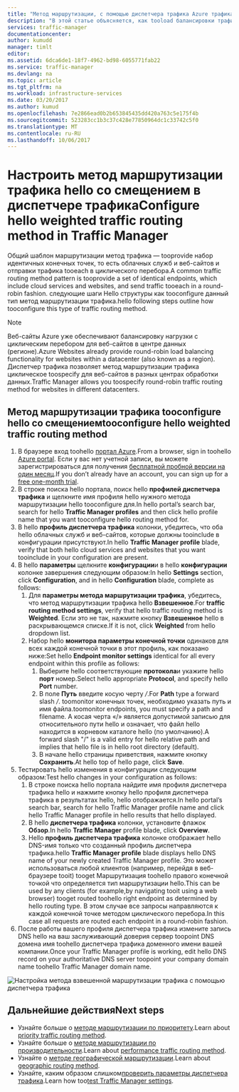 ```yaml
---
title: "Метод маршрутизации, с помощью диспетчера трафика Azure трафика aaaConfigure Взвешенное циклического | Документы Microsoft"
description: "В этой статье объясняется, как tooload балансировки трафика, циклический перебор в диспетчере трафика"
services: traffic-manager
documentationcenter: 
author: kumudd
manager: timlt
editor: 
ms.assetid: 6dca6de1-18f7-4962-bd98-6055771fab22
ms.service: traffic-manager
ms.devlang: na
ms.topic: article
ms.tgt_pltfrm: na
ms.workload: infrastructure-services
ms.date: 03/20/2017
ms.author: kumud
ms.openlocfilehash: 7e2866ead0b2b653845435dd420a763c5e175f4b
ms.sourcegitcommit: 523283cc1b3c37c428e77850964dc1c33742c5f0
ms.translationtype: MT
ms.contentlocale: ru-RU
ms.lasthandoff: 10/06/2017
---
```

# <a name="configure-hello-weighted-traffic-routing-method-in-traffic-manager"></a><span data-ttu-id="d712a-103">Настроить метод маршрутизации трафика hello со смещением в диспетчере трафика</span><span class="sxs-lookup"><span data-stu-id="d712a-103">Configure hello weighted traffic routing method in Traffic Manager</span></span>

<span data-ttu-id="d712a-104">Общий шаблон маршрутизации метод трафика — tooprovide набор идентичных конечных точек, то есть облачных служб и веб-сайтов и отправки трафика tooeach в циклического перебора.</span><span class="sxs-lookup"><span data-stu-id="d712a-104">A common traffic routing method pattern is tooprovide a set of identical endpoints, which include cloud services and websites, and send traffic tooeach in a round-robin fashion.</span></span> <span data-ttu-id="d712a-105">следующие шаги Hello структуры как tooconfigure данный тип метод маршрутизации трафика.</span><span class="sxs-lookup"><span data-stu-id="d712a-105">hello following steps outline how tooconfigure this type of traffic routing method.</span></span>

> [!NOTE]
> <span data-ttu-id="d712a-106">Веб-сайты Azure уже обеспечивают балансировку нагрузки с циклическим перебором для веб-сайтов в центре данных (регионе).</span><span class="sxs-lookup"><span data-stu-id="d712a-106">Azure Websites already provide round-robin load balancing functionality for websites within a datacenter (also known as a region).</span></span> <span data-ttu-id="d712a-107">Диспетчер трафика позволяет метод маршрутизации трафика циклическое toospecify для веб-сайтов в разных центрах обработки данных.</span><span class="sxs-lookup"><span data-stu-id="d712a-107">Traffic Manager allows you toospecify round-robin traffic routing method for websites in different datacenters.</span></span>

## <a name="tooconfigure-hello-weighted-traffic-routing-method"></a><span data-ttu-id="d712a-108">Метод маршрутизации трафика tooconfigure hello со смещением</span><span class="sxs-lookup"><span data-stu-id="d712a-108">tooconfigure hello weighted traffic routing method</span></span>

1. <span data-ttu-id="d712a-109">В браузере вход toohello [портал Azure](http://portal.azure.com).</span><span class="sxs-lookup"><span data-stu-id="d712a-109">From a browser, sign in toohello [Azure portal](http://portal.azure.com).</span></span> <span data-ttu-id="d712a-110">Если у вас нет учетной записи, вы можете зарегистрироваться для получения [бесплатной пробной версии на один месяц](https://azure.microsoft.com/free/).</span><span class="sxs-lookup"><span data-stu-id="d712a-110">If you don’t already have an account, you can sign up for a [free one-month trial](https://azure.microsoft.com/free/).</span></span> 
2. <span data-ttu-id="d712a-111">В строке поиска hello портала, поиск hello **профилей диспетчера трафика** и щелкните имя профиля hello нужного метода маршрутизации hello tooconfigure для.</span><span class="sxs-lookup"><span data-stu-id="d712a-111">In hello portal’s search bar, search for hello **Traffic Manager profiles** and then click hello profile name that you want tooconfigure hello routing method for.</span></span>
3. <span data-ttu-id="d712a-112">В hello **профиль диспетчера трафика** колонки, убедитесь, что оба hello облачных служб и веб-сайтов, которые должны tooinclude в конфигурации присутствуют.</span><span class="sxs-lookup"><span data-stu-id="d712a-112">In hello **Traffic Manager profile** blade, verify that both hello cloud services and websites that you want tooinclude in your configuration are present.</span></span>
4. <span data-ttu-id="d712a-113">В hello **параметры** щелкните **конфигурации**и в hello **конфигурации** колонке завершения следующим образом:</span><span class="sxs-lookup"><span data-stu-id="d712a-113">In hello **Settings** section, click **Configuration**, and in hello **Configuration** blade, complete as follows:</span></span>
    1. <span data-ttu-id="d712a-114">Для **параметры метода маршрутизации трафика**, убедитесь, что метод маршрутизации трафика hello **Взвешенное**.</span><span class="sxs-lookup"><span data-stu-id="d712a-114">For **traffic routing method settings**, verify that hello traffic routing method is **Weighted**.</span></span> <span data-ttu-id="d712a-115">Если это не так, нажмите кнопку **Взвешенное** hello в раскрывающемся списке.</span><span class="sxs-lookup"><span data-stu-id="d712a-115">If it is not, click **Weighted** from hello dropdown list.</span></span>
    2. <span data-ttu-id="d712a-116">Набор hello **монитора параметры конечной точки** одинаков для всех каждой конечной точки в этот профиль, как показано ниже:</span><span class="sxs-lookup"><span data-stu-id="d712a-116">Set hello **Endpoint monitor settings** identical for all every endpoint within this profile as follows:</span></span>
        1. <span data-ttu-id="d712a-117">Выберите hello соответствующие **протокола**и укажите hello **порт** номер.</span><span class="sxs-lookup"><span data-stu-id="d712a-117">Select hello appropriate **Protocol**, and specify hello **Port** number.</span></span> 
        2. <span data-ttu-id="d712a-118">В поле **Путь** введите косую черту */*.</span><span class="sxs-lookup"><span data-stu-id="d712a-118">For **Path** type a forward slash */*.</span></span> <span data-ttu-id="d712a-119">toomonitor конечных точек, необходимо указать путь и имя файла.</span><span class="sxs-lookup"><span data-stu-id="d712a-119">toomonitor endpoints, you must specify a path and filename.</span></span> <span data-ttu-id="d712a-120">A косая черта «/» является допустимой записью для относительного пути hello и означает, что файл hello находится в корневом каталоге hello (по умолчанию).</span><span class="sxs-lookup"><span data-stu-id="d712a-120">A forward slash "/" is a valid entry for hello relative path and implies that hello file is in hello root directory (default).</span></span>
        3. <span data-ttu-id="d712a-121">В начале hello страницы приветствия, нажмите кнопку **Сохранить**.</span><span class="sxs-lookup"><span data-stu-id="d712a-121">At hello top of hello page, click **Save**.</span></span>
5. <span data-ttu-id="d712a-122">Тестировать hello изменения в конфигурации следующим образом:</span><span class="sxs-lookup"><span data-stu-id="d712a-122">Test hello changes in your configuration as follows:</span></span>
    1.  <span data-ttu-id="d712a-123">В строке поиска hello портала найдите имя профиля диспетчера трафика hello и нажмите кнопку hello профиля диспетчера трафика в результатах hello, hello отображается.</span><span class="sxs-lookup"><span data-stu-id="d712a-123">In hello portal’s search bar, search for hello Traffic Manager profile name and click hello Traffic Manager profile in hello results that hello displayed.</span></span>
    2.  <span data-ttu-id="d712a-124">В hello **диспетчера трафика** колонки, установите флажок **Обзор**.</span><span class="sxs-lookup"><span data-stu-id="d712a-124">In hello **Traffic Manager** profile blade, click **Overview**.</span></span>
    3.  <span data-ttu-id="d712a-125">Hello **профиль диспетчера трафика** колонке отображает hello DNS-имя только что созданный профиль диспетчера трафика.</span><span class="sxs-lookup"><span data-stu-id="d712a-125">hello **Traffic Manager profile** blade displays hello DNS name of your newly created Traffic Manager profile.</span></span> <span data-ttu-id="d712a-126">Это может использоваться любой клиентов (например, перейдя в веб-браузере tooit) tooget Маршрутизация toohello правого конечной точкой что определяется тип маршрутизации hello.</span><span class="sxs-lookup"><span data-stu-id="d712a-126">This can be used by any clients (for example,by navigating tooit using a web browser) tooget routed toohello right endpoint as determined by hello routing type.</span></span> <span data-ttu-id="d712a-127">В этом случае все запросы направляются к каждой конечной точке методом циклического перебора.</span><span class="sxs-lookup"><span data-stu-id="d712a-127">In this case all requests are routed each endpoint in a round-robin fashion.</span></span>
6. <span data-ttu-id="d712a-128">После работы вашего профиля диспетчера трафика измените запись DNS hello на ваш заслуживающий доверия сервер toopoint DNS домена имя toohello диспетчера трафика доменного имени вашей компании.</span><span class="sxs-lookup"><span data-stu-id="d712a-128">Once your Traffic Manager profile is working, edit hello DNS record on your authoritative DNS server toopoint your company domain name toohello Traffic Manager domain name.</span></span>

![Настройка метода взвешенной маршрутизации трафика с помощью диспетчера трафика][1]

## <a name="next-steps"></a><span data-ttu-id="d712a-130">Дальнейшие действия</span><span class="sxs-lookup"><span data-stu-id="d712a-130">Next steps</span></span>

- <span data-ttu-id="d712a-131">Узнайте больше о [методе маршрутизации по приоритету](traffic-manager-configure-priority-routing-method.md).</span><span class="sxs-lookup"><span data-stu-id="d712a-131">Learn about [priority traffic routing method](traffic-manager-configure-priority-routing-method.md).</span></span>
- <span data-ttu-id="d712a-132">Узнайте больше о [методе маршрутизации по производительности](traffic-manager-configure-performance-routing-method.md).</span><span class="sxs-lookup"><span data-stu-id="d712a-132">Learn about [performance traffic routing method](traffic-manager-configure-performance-routing-method.md).</span></span>
- <span data-ttu-id="d712a-133">Узнайте о [методе географической маршрутизации](traffic-manager-configure-geographic-routing-method.md).</span><span class="sxs-lookup"><span data-stu-id="d712a-133">Learn about [geographic routing method](traffic-manager-configure-geographic-routing-method.md).</span></span>
- <span data-ttu-id="d712a-134">Узнайте, каким образом слишком[проверить параметры диспетчера трафика](traffic-manager-testing-settings.md).</span><span class="sxs-lookup"><span data-stu-id="d712a-134">Learn how too[test Traffic Manager settings](traffic-manager-testing-settings.md).</span></span>

<!--Image references-->
[1]: ./media/traffic-manager-weighted-routing-method/traffic-manager-weighted-routing-method.png

